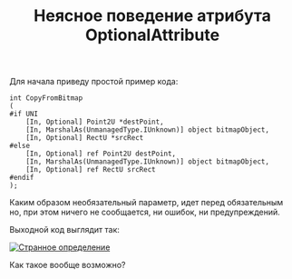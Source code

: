 ﻿---
title: "Неясное поведение атрибута OptionalAttribute"
se.owner.user_id: 206435
se.owner.display_name: "ヒミコ"
se.owner.link: "https://ru.stackoverflow.com/users/206435/%e3%83%92%e3%83%9f%e3%82%b3"
se.link: "https://ru.stackoverflow.com/questions/916459/%d0%9d%d0%b5%d1%8f%d1%81%d0%bd%d0%be%d0%b5-%d0%bf%d0%be%d0%b2%d0%b5%d0%b4%d0%b5%d0%bd%d0%b8%d0%b5-%d0%b0%d1%82%d1%80%d0%b8%d0%b1%d1%83%d1%82%d0%b0-optionalattribute"
se.question_id: 916459
se.post_type: question
se.score: 2
---
<p>Для начала приведу простой пример кода:</p>

<pre><code>int CopyFromBitmap
(
#if UNI
    [In, Optional] Point2U *destPoint,
    [In, MarshalAs(UnmanagedType.IUnknown)] object bitmapObject,
    [In, Optional] RectU *srcRect
#else
    [In, Optional] ref Point2U destPoint,
    [In, MarshalAs(UnmanagedType.IUnknown)] object bitmapObject,
    [In, Optional] ref RectU srcRect
#endif
);
</code></pre>

<p>Каким образом необязательный параметр, идет перед обязательным но, при этом ничего не сообщается, ни ошибок, ни предупреждений.</p>

<p>Выходной код выглядит так:</p>

<p><a href="https://i.stack.imgur.com/aCYCy.png" rel="nofollow noreferrer"><img src="https://i.stack.imgur.com/aCYCy.png" alt="Странное определение"></a></p>

<p>Как такое вообще возможно?</p>
